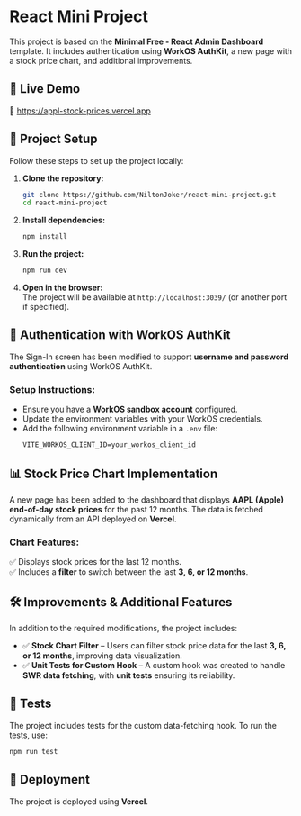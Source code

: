 # **React Mini Project**  

This project is based on the **Minimal Free - React Admin Dashboard** template. It includes authentication using **WorkOS AuthKit**, a new page with a stock price chart, and additional improvements.  

## 🚀 **Live Demo**  
🔗 https://appl-stock-prices.vercel.app

## 📂 **Project Setup**  

Follow these steps to set up the project locally:  

1. **Clone the repository:**  
   ```bash
   git clone https://github.com/NiltonJoker/react-mini-project.git
   cd react-mini-project
   ```  
2. **Install dependencies:**  
   ```bash
   npm install
   ```  
3. **Run the project:**  
   ```bash
   npm run dev
   ```  
4. **Open in the browser:**  
   The project will be available at `http://localhost:3039/` (or another port if specified).  

## 🔐 **Authentication with WorkOS AuthKit**  

The Sign-In screen has been modified to support **username and password authentication** using WorkOS AuthKit.  

### **Setup Instructions:**  
- Ensure you have a **WorkOS sandbox account** configured.  
- Update the environment variables with your WorkOS credentials.  
- Add the following environment variable in a `.env` file:
  ```
  VITE_WORKOS_CLIENT_ID=your_workos_client_id
  ```

## 📊 **Stock Price Chart Implementation**  

A new page has been added to the dashboard that displays **AAPL (Apple) end-of-day stock prices** for the past 12 months. The data is fetched dynamically from an API deployed on **Vercel**.  

### **Chart Features:**  
✅ Displays stock prices for the last 12 months.  
✅ Includes a **filter** to switch between the last **3, 6, or 12 months**.  

## 🛠️ **Improvements & Additional Features**  

In addition to the required modifications, the project includes:  

- ✅ **Stock Chart Filter** – Users can filter stock price data for the last **3, 6, or 12 months**, improving data visualization.  
- ✅ **Unit Tests for Custom Hook** – A custom hook was created to handle **SWR data fetching**, with **unit tests** ensuring its reliability.  

## 📝 **Tests**  

The project includes tests for the custom data-fetching hook. To run the tests, use:  

```bash
npm run test
```  

## 🚀 **Deployment**  

The project is deployed using **Vercel**.

